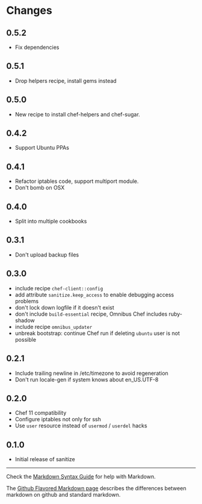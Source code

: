 Changes
=======

0.5.2
-----
* Fix dependencies

0.5.1
-----
* Drop helpers recipe, install gems instead

0.5.0
-----

* New recipe to install chef-helpers and chef-sugar.

0.4.2
-----

* Support Ubuntu PPAs

0.4.1
-----

* Refactor iptables code, support multiport module.
* Don't bomb on OSX

0.4.0
-----

* Split into multiple cookbooks

0.3.1
-----

* Don't upload backup files

0.3.0
-----

* include recipe `chef-client::config`
* add attribute `sanitize.keep_access` to enable debugging access
  problems
* don't lock down logfile if it doesn't exist
* don't include `build-essential` recipe, Omnibus Chef includes
  ruby-shadow
* include recipe `omnibus_updater`
* unbreak bootstrap: continue Chef run if deleting `ubuntu` user is not possible

0.2.1
-----

* Include trailing newline in /etc/timezone to avoid regeneration
* Don't run locale-gen if system knows about en_US.UTF-8

0.2.0
-----

* Chef 11 compatibility
* Configure iptables not only for ssh
* Use `user` resource instead of `usermod` / `userdel` hacks

0.1.0
-----

* Initial release of sanitize

- - - 
Check the [Markdown Syntax Guide](http://daringfireball.net/projects/markdown/syntax) for help with Markdown.

The [Github Flavored Markdown page](http://github.github.com/github-flavored-markdown/) describes the differences between markdown on github and standard markdown.
